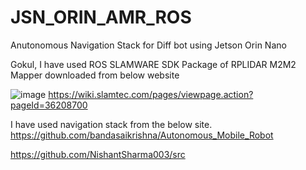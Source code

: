 # JSN_ORIN_AMR_ROS
Anutonomous Navigation Stack for Diff bot using Jetson Orin Nano

Gokul, I have used ROS SLAMWARE SDK Package of RPLIDAR M2M2 Mapper downloaded from below website 

![image](https://github.com/sivaeinfo/JSN_ORIN_AMR_ROS/assets/72197828/5cd6588f-2c7d-4b3c-b419-4cc295f30211)
https://wiki.slamtec.com/pages/viewpage.action?pageId=36208700

I have used navigation stack from the below site.
https://github.com/bandasaikrishna/Autonomous_Mobile_Robot

https://github.com/NishantSharma003/src

